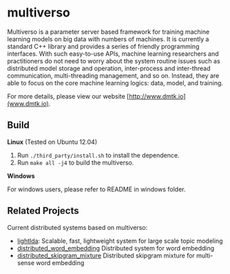 multiverso
==========

Multiverso is a parameter server based framework for training machine learning models on big data with numbers of machines. It is currently a standard C++ library and provides a series of friendly programming interfaces. With such easy-to-use APIs, machine learning researchers and practitioners do not need to worry about the system routine issues such as distributed model storage and operation, inter-process and inter-thread communication, multi-threading management, and so on.
Instead, they are able to focus on the core machine learning logics: data, model, and training.

For more details, please view our website [http://www.dmtk.io](www.dmtk.io).

Build
----------

**Linux** (Tested on Ubuntu 12.04)

1. Run ```./third_party/install.sh``` to install the dependence.
2. Run ```make all -j4``` to build the multiverso.

**Windows**

For windows users, please refer to README in windows folder.


Related Projects
----------

Current distributed systems based on multiverso:

* [lightlda](https://github.com/Microsoft/lightlda): Scalable, fast, lightweight system for large scale topic modeling
* [distributed_word_embedding](https://github.com/Microsoft/distributed_word_embedding) Distributed system for word embedding
* [distributed_skipgram_mixture](https://github.com/Microsoft/distributed_skipgram_mixture) Distributed skipgram mixture for multi-sense word embedding

